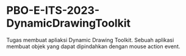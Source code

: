 # PBO-E-ITS-2023-DynamicDrawingToolkit
Tugas membuat apliaksi Dynamic Drawing Toolkit. Sebuah aplikasi membuat objek yang dapat dipindahkan dengan mouse action event.
